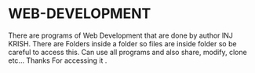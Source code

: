 # WEB-DEVELOPMENT
There are programs of Web Development that are done by author INJ KRISH. There are Folders inside a folder so files are inside folder so be careful to access this. Can use all programs and also share, modify, clone etc... Thanks For accessing it .  
